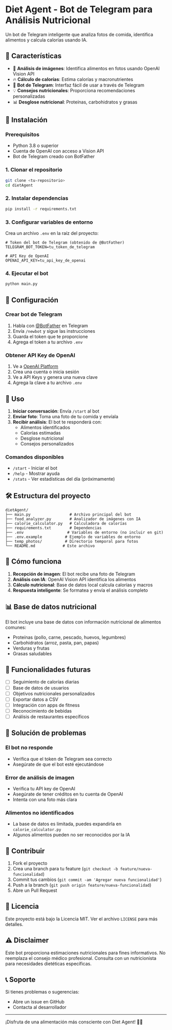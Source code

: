 # Diet Agent - Bot de Telegram para Análisis Nutricional

Un bot de Telegram inteligente que analiza fotos de comida, identifica alimentos y calcula calorías usando IA.

## 🌟 Características

- 📸 **Análisis de imágenes**: Identifica alimentos en fotos usando OpenAI Vision API
- 🔥 **Cálculo de calorías**: Estima calorías y macronutrientes
- 🤖 **Bot de Telegram**: Interfaz fácil de usar a través de Telegram
- 💡 **Consejos nutricionales**: Proporciona recomendaciones personalizadas
- 📊 **Desglose nutricional**: Proteínas, carbohidratos y grasas

## 🚀 Instalación

### Prerequisitos

- Python 3.8 o superior
- Cuenta de OpenAI con acceso a Vision API
- Bot de Telegram creado con BotFather

### 1. Clonar el repositorio

```bash
git clone <tu-repositorio>
cd dietAgent
```

### 2. Instalar dependencias

```bash
pip install -r requirements.txt
```

### 3. Configurar variables de entorno

Crea un archivo `.env` en la raíz del proyecto:

```env
# Token del bot de Telegram (obtenido de @BotFather)
TELEGRAM_BOT_TOKEN=tu_token_de_telegram

# API Key de OpenAI
OPENAI_API_KEY=tu_api_key_de_openai
```

### 4. Ejecutar el bot

```bash
python main.py
```

## 🔧 Configuración

### Crear bot de Telegram

1. Habla con [@BotFather](https://t.me/BotFather) en Telegram
2. Envía `/newbot` y sigue las instrucciones
3. Guarda el token que te proporcione
4. Agrega el token a tu archivo `.env`

### Obtener API Key de OpenAI

1. Ve a [OpenAI Platform](https://platform.openai.com/)
2. Crea una cuenta o inicia sesión
3. Ve a API Keys y genera una nueva clave
4. Agrega la clave a tu archivo `.env`

## 📱 Uso

1. **Iniciar conversación**: Envía `/start` al bot
2. **Enviar foto**: Toma una foto de tu comida y envíala
3. **Recibir análisis**: El bot te responderá con:
   - Alimentos identificados
   - Calorías estimadas
   - Desglose nutricional
   - Consejos personalizados

### Comandos disponibles

- `/start` - Iniciar el bot
- `/help` - Mostrar ayuda
- `/stats` - Ver estadísticas del día (próximamente)

## 🛠️ Estructura del proyecto

```
dietAgent/
├── main.py                 # Archivo principal del bot
├── food_analyzer.py        # Analizador de imágenes con IA
├── calorie_calculator.py   # Calculadora de calorías
├── requirements.txt        # Dependencias
├── .env                   # Variables de entorno (no incluir en git)
├── .env.example          # Ejemplo de variables de entorno
├── temp_photos/          # Directorio temporal para fotos
└── README.md            # Este archivo
```

## 🧠 Cómo funciona

1. **Recepción de imagen**: El bot recibe una foto de Telegram
2. **Análisis con IA**: OpenAI Vision API identifica los alimentos
3. **Cálculo nutricional**: Base de datos local calcula calorías y macros
4. **Respuesta inteligente**: Se formatea y envía el análisis completo

## 📊 Base de datos nutricional

El bot incluye una base de datos con información nutricional de alimentos comunes:
- Proteínas (pollo, carne, pescado, huevos, legumbres)
- Carbohidratos (arroz, pasta, pan, papas)
- Verduras y frutas
- Grasas saludables

## 🔮 Funcionalidades futuras

- [ ] Seguimiento de calorías diarias
- [ ] Base de datos de usuarios
- [ ] Objetivos nutricionales personalizados
- [ ] Exportar datos a CSV
- [ ] Integración con apps de fitness
- [ ] Reconocimiento de bebidas
- [ ] Análisis de restaurantes específicos

## 🐛 Solución de problemas

### El bot no responde
- Verifica que el token de Telegram sea correcto
- Asegúrate de que el bot esté ejecutándose

### Error de análisis de imagen
- Verifica tu API key de OpenAI
- Asegúrate de tener créditos en tu cuenta de OpenAI
- Intenta con una foto más clara

### Alimentos no identificados
- La base de datos es limitada, puedes expandirla en `calorie_calculator.py`
- Algunos alimentos pueden no ser reconocidos por la IA

## 🤝 Contribuir

1. Fork el proyecto
2. Crea una branch para tu feature (`git checkout -b feature/nueva-funcionalidad`)
3. Commit tus cambios (`git commit -am 'Agregar nueva funcionalidad'`)
4. Push a la branch (`git push origin feature/nueva-funcionalidad`)
5. Abre un Pull Request

## 📄 Licencia

Este proyecto está bajo la Licencia MIT. Ver el archivo `LICENSE` para más detalles.

## ⚠️ Disclaimer

Este bot proporciona estimaciones nutricionales para fines informativos. No reemplaza el consejo médico profesional. Consulta con un nutricionista para necesidades dietéticas específicas.

## 📞 Soporte

Si tienes problemas o sugerencias:
- Abre un issue en GitHub
- Contacta al desarrollador

---

¡Disfruta de una alimentación más consciente con Diet Agent! 🥗✨
